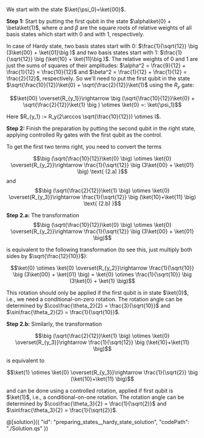 We start with the state $\ket{\psi_0}=\ket{00}$.

**Step 1:** Start by putting the first qubit in the state $\alpha\ket{0} + \beta\ket{1}$, where $\alpha$ and $\beta$ are the square roots of relative weights of all basis states which start with 0 and with 1, respectively.

In case of Hardy state, two basis states start with 0: $\frac{1}{\sqrt{12}} \big (3\ket{00} + \ket{01}\big )$ and two basis states start with 1: $\frac{1}{\sqrt{12}} \big (\ket{10} + \ket{11}\big )$.
The relative weights of 0 and 1 are just the sums of squares of their amplitudes:
$\alpha^2 = \frac{9}{12} + \frac{1}{12} = \frac{10}{12}$ and $\beta^2 = \frac{1}{12} + \frac{1}{12} = \frac{2}{12}$, respectively.
So we'll need to put the first qubit in the state $\sqrt{\frac{10}{12}}\ket{0} + \sqrt{\frac{2}{12}}\ket{1}$ using the $R_y$ gate:

$$\ket{00} \overset{R_{y_1}}\rightarrow \big (\sqrt{\frac{10}{12}}\ket{0} + \sqrt{\frac{2}{12}}\ket{1} \big ) \otimes \ket{0} =: \ket{\psi_1}$$

Here $R_{y_1} := R_y(2\arccos \sqrt{\frac{10}{12}}) \otimes I$.

**Step 2:** Finish the preparation by putting the second qubit in the right state, applying controlled Ry gates with the first qubit as the control.

To get the first two terms right, you need to convert the terms

$$\big (\sqrt{\frac{10}{12}}\ket{0} \big) \otimes \ket{0} \overset{R_{y_2}}\rightarrow \frac{1}{\sqrt{12}} \big (3\ket{00} + \ket{01} \big) \text{  (2.a) }$$
and
$$\big (\sqrt{\frac{2}{12}}\ket{1} \big) \otimes \ket{0} \overset{R_{y_3}}\rightarrow \frac{1}{\sqrt{12}} \big (\ket{10}+\ket{11} \big) \text{  (2.b) }$$

**Step 2.a:** The transformation
$$\big (\sqrt{\frac{10}{12}}\ket{0} \big) \otimes \ket{0} \overset{R_{y_2}}\rightarrow \frac{1}{\sqrt{12}} \big (3\ket{00} + \ket{01} \big)$$

is equivalent to the following transformation (to see this, just multiply both sides by $\sqrt{\frac{12}{10}}$):

$$\ket{0} \otimes \ket{0} \overset{R_{y_2}}\rightarrow \frac{1}{\sqrt{10}} \big (3\ket{00} + \ket{01} \big) = \ket{0} \otimes \frac{1}{\sqrt{10}} \big (3\ket{0} + \ket{1} \big)$$

This rotation should only be applied if the first qubit is in state $\ket{0}$, i.e., we need a conditional-on-zero rotation. The rotation angle can be determined by $\cos\frac{\theta_2}{2} = \frac{3}{\sqrt{10}}$ and $\sin\frac{\theta_2}{2} = \frac{1}{\sqrt{10}}$.

**Step 2.b:** Similarly, the transformation

$$\big (\sqrt{\frac{2}{12}}\ket{1} \big) \otimes \ket{0} \overset{R_{y_3}}\rightarrow \frac{1}{\sqrt{12}} \big (\ket{10}+\ket{11} \big)$$

is equivalent to

$$\ket{1} \otimes \ket{0} \overset{R_{y_3}}\rightarrow \frac{1}{\sqrt{2}} \big (\ket{10}+\ket{11} \big)$$

and can be done using a controlled rotation, applied if first qubit is $\ket{1}$, i.e., a conditional-on-one rotation. The rotation angle can be determined by $\cos\frac{\theta_3}{2} = \frac{1}{\sqrt{2}}$ and $\sin\frac{\theta_3}{2} = \frac{1}{\sqrt{2}}$.

@[solution]({
    "id": "preparing_states__hardy_state_solution",
    "codePath": "./Solution.qs"
})

